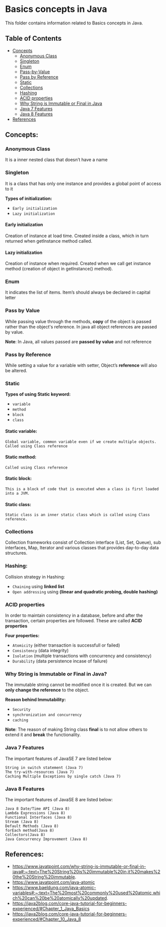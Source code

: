 # Basics concepts in Java

This folder contains information related to Basics concepts in Java.

## Table of Contents
- [Concepts](#concepts)
    - [Anonymous Class](#anonymous-class)
    - [Singleton](#singleton)
    - [Enum](#enum)
    - [Pass-by-Value](#pass-by-value)
    - [Pass by Reference](#pass-by-reference)
    - [Static](#static)
    - [Collections](#collections)
    - [Hashing](#hashing)
    - [ACID properties](#acid-properties)
    - [Why String is Immutable or Final in Java](#why-string-is-immutable-or-final-in-java)
    - [Java 7 Features](#java-7-features)
    - [Java 8 Features](#java-8-features)
- [References](#references)

## Concepts:
### Anonymous Class

It is a inner nested class that doesn’t have a name

### Singleton

It is a class that has only one instance and provides a global point of access to it

**Types of initialization:**

  * `Early initialization`
  * `Lazy initialization`

#### Early initialization

Creation of instance at load time. Created inside a class, which in turn returned when getInstance method called.

#### Lazy initialization

Creation of instance when required. Created when we call get instance method (creation of object in getInstance() method). 

### Enum

It indicates the list of items. Item’s should always be declared in capital letter

### Pass by Value

While passing value through the methods, **copy** of the object is passed rather than the object's reference. In java all object references are passed by value.

**Note**: In Java, all values passed are **passed by value** and not reference

### Pass by Reference

While setting a value for a variable with setter, Object’s **reference** will also be altered.

### Static

**Types of using Static keyword:**

  * `variable`
  * `method`
  * `block`
  * `class`

#### Static variable:

```
Global variable, common variable even if we create multiple objects. Called using Class reference 
```

#### Static method:

```
Called using Class reference
```

#### Static block:

```
This is a block of code that is executed when a class is first loaded into a JVM. 
```

#### Static class:

```
Static class is an inner static class which is called using Class reference.
```

### Collections

Collection frameworks consist of Collection interface (List, Set, Queue), sub interfaces, Map, Iterator and various classes that provides day-to-day data structures.

### Hashing:

Collision strategy in Hashing:

- `Chaining` using **linked list**
- `Open addressing` using **(linear and quadratic probing, double hashing)**

### ACID properties

In order to maintain consistency in a database, before and after the transaction, certain properties are followed. These are called **ACID properties**

**Four properties:**

  * `Atomicity` (either transaction is successfull or failed)
  * `Consistency` (data integrity)
  * `Isolation` (multiple transactions with concurrency and consistency)
  * `Durability` (data persistence incase of failure)

### Why String is Immutable or Final in Java?

The immutable string cannot be modified once it is created. But we can **only change the reference** to the object. 

**Reason behind Immutability:**
  * `Security`
  * `synchronization and concurrency`
  * `caching`
  
**Note**: The reason of making String class **final** is to not allow others to extend it and **break** the functionality.

### Java 7 Features

The important features of JavaSE 7 are listed below

```
String in switch statement (Java 7)
The try-with-resources (Java 7)
Caching Multiple Exceptions by single catch (Java 7)
```

### Java 8 Features

The important features of JavaSE 8 are listed below:

```
Java 8 Date/Time API (Java 8)
Lambda Expressions (Java 8)
Functional Interfaces (Java 8)
Stream (Java 8)
Default Methods (Java 8)
forEach method(Java 8)
Collectors(Java 8)
Java Concurrency Improvement (Java 8)
```

## References:

  * https://www.javatpoint.com/why-string-is-immutable-or-final-in-java#:~:text=The%20String%20is%20immutable%20in,it%20makes%20the%20String%20immutable.
  * https://www.javatpoint.com/java-atomic
  * https://www.baeldung.com/java-atomic-variables#:~:text=The%20most%20commonly%20used%20atomic,which%20can%20be%20atomically%20updated.
  * https://java2blog.com/core-java-tutorial-for-beginners-experienced/#Chapter_1_Java_Basics
  * https://java2blog.com/core-java-tutorial-for-beginners-experienced/#Chapter_10_Java_8
  
